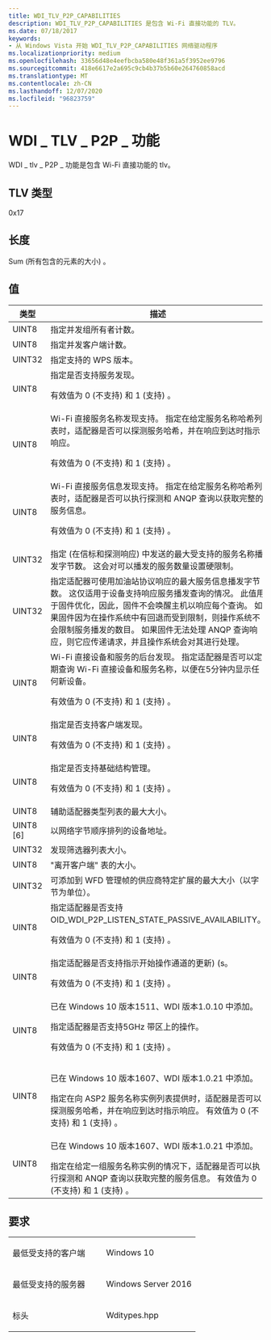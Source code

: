 ```yaml
---
title: WDI_TLV_P2P_CAPABILITIES
description: WDI_TLV_P2P_CAPABILITIES 是包含 Wi-Fi 直接功能的 TLV。
ms.date: 07/18/2017
keywords:
- 从 Windows Vista 开始 WDI_TLV_P2P_CAPABILITIES 网络驱动程序
ms.localizationpriority: medium
ms.openlocfilehash: 33656d48e4eefbcba580e48f361a5f3952ee9796
ms.sourcegitcommit: 418e6617e2a695c9cb4b37b5b60e264760858acd
ms.translationtype: MT
ms.contentlocale: zh-CN
ms.lasthandoff: 12/07/2020
ms.locfileid: "96823759"
---
```

# <a name="wdi_tlv_p2p_capabilities"></a>WDI \_ TLV \_ P2P \_ 功能


WDI \_ tlv \_ P2P \_ 功能是包含 Wi-Fi 直接功能的 tlv。

## <a name="tlv-type"></a>TLV 类型


0x17

## <a name="length"></a>长度


Sum (所有包含的元素的大小) 。

## <a name="values"></a>值


<table>
<colgroup>
<col width="50%" />
<col width="50%" />
</colgroup>
<thead>
<tr class="header">
<th>类型</th>
<th>描述</th>
</tr>
</thead>
<tbody>
<tr class="odd">
<td>UINT8</td>
<td>指定并发组所有者计数。</td>
</tr>
<tr class="even">
<td>UINT8</td>
<td>指定并发客户端计数。</td>
</tr>
<tr class="odd">
<td>UINT32</td>
<td>指定支持的 WPS 版本。</td>
</tr>
<tr class="even">
<td>UINT8</td>
<td>指定是否支持服务发现。
<p>有效值为 0 (不支持) 和 1 (支持) 。</p></td>
</tr>
<tr class="odd">
<td>UINT8</td>
<td>Wi-Fi 直接服务名称发现支持。 指定在给定服务名称哈希列表时，适配器是否可以探测服务哈希，并在响应到达时指示响应。
<p>有效值为 0 (不支持) 和 1 (支持) 。</p></td>
</tr>
<tr class="even">
<td>UINT8</td>
<td>Wi-Fi 直接服务信息发现支持。 指定在给定服务名称哈希列表时，适配器是否可以执行探测和 ANQP 查询以获取完整的服务信息。
<p>有效值为 0 (不支持) 和 1 (支持) 。</p></td>
</tr>
<tr class="odd">
<td>UINT32</td>
<td>指定 (在信标和探测响应) 中发送的最大受支持的服务名称播发字节数。 这会对可以播发的服务数量设置硬限制。</td>
</tr>
<tr class="even">
<td>UINT32</td>
<td>指定适配器可使用加油站协议响应的最大服务信息播发字节数。 这仅适用于设备支持响应服务播发查询的情况。 此值用于固件优化，因此，固件不会唤醒主机以响应每个查询。 如果固件因为在操作系统中有回退而受到限制，则操作系统不会限制服务播发的数目。 如果固件无法处理 ANQP 查询响应，则它应传递请求，并且操作系统会对其进行处理。</td>
</tr>
<tr class="odd">
<td>UINT8</td>
<td>Wi-Fi 直接设备和服务的后台发现。 指定适配器是否可以定期查询 Wi-Fi 直接设备和服务名称，以便在5分钟内显示任何新设备。
<p>有效值为 0 (不支持) 和 1 (支持) 。</p></td>
</tr>
<tr class="even">
<td>UINT8</td>
<td>指定是否支持客户端发现。
<p>有效值为 0 (不支持) 和 1 (支持) 。</p></td>
</tr>
<tr class="odd">
<td>UINT8</td>
<td>指定是否支持基础结构管理。
<p>有效值为 0 (不支持) 和 1 (支持) 。</p></td>
</tr>
<tr class="even">
<td>UINT8</td>
<td>辅助适配器类型列表的最大大小。</td>
</tr>
<tr class="odd">
<td>UINT8 [6]</td>
<td>以网络字节顺序排列的设备地址。</td>
</tr>
<tr class="even">
<td>UINT32</td>
<td>发现筛选器列表大小。</td>
</tr>
<tr class="odd">
<td>UINT8</td>
<td>"离开客户端" 表的大小。</td>
</tr>
<tr class="even">
<td>UINT32</td>
<td>可添加到 WFD 管理帧的供应商特定扩展的最大大小（以字节为单位）。</td>
</tr>
<tr class="odd">
<td>UINT8</td>
<td>指定适配器是否支持 OID_WDI_P2P_LISTEN_STATE_PASSIVE_AVAILABILITY。
<p>有效值为 0 (不支持) 和 1 (支持) 。</p></td>
</tr>
<tr class="even">
<td>UINT8</td>
<td>指定适配器是否支持指示开始操作通道的更新)  (s。
<p>有效值为 0 (不支持) 和 1 (支持) 。</p></td>
</tr>
<tr class="odd">
<td>UINT8</td>
<td>已在 Windows 10 版本1511、WDI 版本1.0.10 中添加。
<p>指定适配器是否支持5GHz 带区上的操作。</p>
<p>有效值为 0 (不支持) 和 1 (支持) 。</p></td>
</tr>
<tr class="even">
<td><p>UINT8</p></td>
<td><p>已在 Windows 10 版本1607、WDI 版本1.0.21 中添加。</p>
指定在向 ASP2 服务名称实例列表提供时，适配器是否可以探测服务哈希，并在响应到达时指示响应。 有效值为 0 (不支持) 和 1 (支持) 。</td>
</tr>
<tr class="odd">
<td><p>UINT8</p></td>
<td><p>已在 Windows 10 版本1607、WDI 版本1.0.21 中添加。</p>
指定在给定一组服务名称实例的情况下，适配器是否可以执行探测和 ANQP 查询以获取完整的服务信息。 有效值为 0 (不支持) 和 1 (支持) 。</td>
</tr>
</tbody>
</table>

 

<a name="requirements"></a>要求
------------

<table>
<colgroup>
<col width="50%" />
<col width="50%" />
</colgroup>
<tbody>
<tr class="odd">
<td><p>最低受支持的客户端</p></td>
<td><p>Windows 10</p></td>
</tr>
<tr class="even">
<td><p>最低受支持的服务器</p></td>
<td><p>Windows Server 2016</p></td>
</tr>
<tr class="odd">
<td><p>标头</p></td>
<td>Wditypes.hpp</td>
</tr>
</tbody>
</table>

 

 




